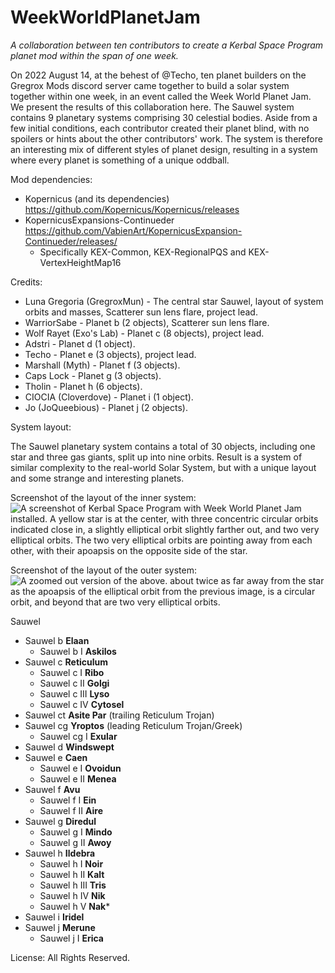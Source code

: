 # WeekWorldPlanetJam
*A collaboration between ten contributors to create a Kerbal Space Program planet mod within the span of one week.*

On 2022 August 14, at the behest of @Techo, ten planet builders on the Gregrox Mods discord server came together to build a solar system together within one week, in an event called the Week World Planet Jam. We present the results of this collaboration here. The Sauwel system contains 9 planetary systems comprising 30 celestial bodies. Aside from a few initial conditions, each contributor created their planet blind, with no spoilers or hints about the other contributors' work. The system is therefore an interesting mix of different styles of planet design, resulting in a system where every planet is something of a unique oddball.

Mod dependencies:
* Kopernicus (and its dependencies) https://github.com/Kopernicus/Kopernicus/releases
* KopernicusExpansions-Continueder https://github.com/VabienArt/KopernicusExpansion-Continueder/releases/
    * Specifically KEX-Common, KEX-RegionalPQS and KEX-VertexHeightMap16

Credits:
* Luna Gregoria (GregroxMun) - The central star Sauwel, layout of system orbits and masses, Scatterer sun lens flare, project lead.
* WarriorSabe - Planet b (2 objects), Scatterer sun lens flare.
* Wolf Rayet (Exo's Lab) - Planet c (8 objects), project lead.
* Adstri - Planet d (1 object).
* Techo - Planet e (3 objects), project lead.
* Marshall (Myth) - Planet f (3 objects).
* Caps Lock - Planet g (3 objects).
* Tholin - Planet h (6 objects).
* CIOCIA (Cloverdove) - Planet i (1 object).
* Jo (JoQueebious) - Planet j (2 objects).

System layout:

The Sauwel planetary system contains a total of 30 objects, including one star and three gas giants, split up into nine orbits. Result is a system of similar complexity to the real-world Solar System, but with a unique layout and some strange and interesting planets.

Screenshot of the layout of the inner system:
![A screenshot of Kerbal Space Program with Week World Planet Jam installed. A yellow star is at the center, with three concentric circular orbits indicated close in, a slightly elliptical orbit slightly farther out, and two very elliptical orbits. The two very elliptical orbits are pointing away from each other, with their apoapsis on the opposite side of the star.](https://user-images.githubusercontent.com/9667986/186221042-e584b3a3-eec1-4104-959c-f8ef27497fec.png)

Screenshot of the layout of the outer system:
![A zoomed out version of the above. about twice as far away from the star as the apoapsis of the elliptical orbit from the previous image, is a circular orbit, and beyond that are two very elliptical orbits.](https://user-images.githubusercontent.com/9667986/186221979-6f8245b2-1a45-40e3-b5d4-268dfdbf18c4.png)


Sauwel
* Sauwel b **Elaan**
    * Sauwel b I **Askilos**
* Sauwel c **Reticulum**
    * Sauwel c I **Ribo**
    * Sauwel c II **Golgi**
    * Sauwel c III **Lyso**
    * Sauwel c IV **Cytosel**
* Sauwel ct **Asite Par** (trailing Reticulum Trojan)
* Sauwel cg **Yroptos** (leading Reticulum Trojan/Greek)
    * Sauwel cg I **Exular**
* Sauwel d **Windswept**
* Sauwel e **Caen**
    * Sauwel e I **Ovoidun**
    * Sauwel e II **Menea**
* Sauwel f **Avu**
    * Sauwel f I **Ein**
    * Sauwel f II **Aire**
* Sauwel g **Diredul**
    * Sauwel g I **Mindo**
    * Sauwel g II **Awoy**
* Sauwel h **Ildebra**
    * Sauwel h I **Noir**
    * Sauwel h II **Kalt**
    * Sauwel h III **Tris**
    * Sauwel h IV **Nik**
    * Sauwel h V **Nak***
* Sauwel i **Iridel**
* Sauwel j **Merune**
    * Sauwel j I **Erica** 

License: All Rights Reserved.
